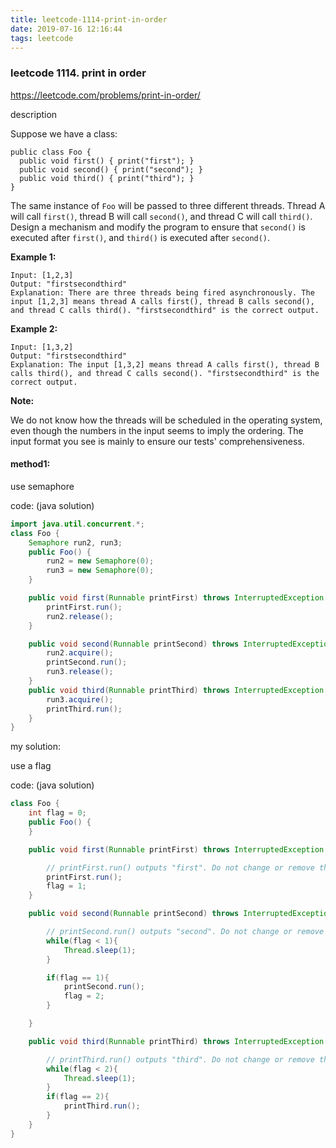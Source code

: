 ```yaml
---
title: leetcode-1114-print-in-order
date: 2019-07-16 12:16:44
tags: leetcode
---
```


### leetcode 1114. print in order

https://leetcode.com/problems/print-in-order/

description

Suppose we have a class:

```
public class Foo {
  public void first() { print("first"); }
  public void second() { print("second"); }
  public void third() { print("third"); }
}
```

The same instance of `Foo` will be passed to three different threads. Thread A will call `first()`, thread B will call `second()`, and thread C will call `third()`. Design a mechanism and modify the program to ensure that `second()` is executed after `first()`, and `third()` is executed after `second()`.

**Example 1:**

```
Input: [1,2,3]
Output: "firstsecondthird"
Explanation: There are three threads being fired asynchronously. The input [1,2,3] means thread A calls first(), thread B calls second(), and thread C calls third(). "firstsecondthird" is the correct output.
```

**Example 2:**

```
Input: [1,3,2]
Output: "firstsecondthird"
Explanation: The input [1,3,2] means thread A calls first(), thread B calls third(), and thread C calls second(). "firstsecondthird" is the correct output.
```

**Note:**

We do not know how the threads will be scheduled in the operating system, even though the numbers in the input seems to imply the ordering. The input format you see is mainly to ensure our tests' comprehensiveness.

#### method1: 

use semaphore

code: (java solution)

```java
import java.util.concurrent.*;
class Foo {
    Semaphore run2, run3;
    public Foo() {
        run2 = new Semaphore(0);
        run3 = new Semaphore(0);
    }

    public void first(Runnable printFirst) throws InterruptedException {
        printFirst.run();
        run2.release();
    }

    public void second(Runnable printSecond) throws InterruptedException {
        run2.acquire();
        printSecond.run();
        run3.release();
    }
    public void third(Runnable printThird) throws InterruptedException {
        run3.acquire(); 
        printThird.run();
    }
}
```

my solution: 

use a flag

code: (java solution)

```java
class Foo {
    int flag = 0;
    public Foo() {
    }

    public void first(Runnable printFirst) throws InterruptedException {

        // printFirst.run() outputs "first". Do not change or remove this line.
        printFirst.run();
        flag = 1;
    }

    public void second(Runnable printSecond) throws InterruptedException {

        // printSecond.run() outputs "second". Do not change or remove this line.
        while(flag < 1){
            Thread.sleep(1);
        }

        if(flag == 1){
            printSecond.run();
            flag = 2;
        }

    }

    public void third(Runnable printThird) throws InterruptedException {

        // printThird.run() outputs "third". Do not change or remove this line.
        while(flag < 2){
            Thread.sleep(1);
        }
        if(flag == 2){
            printThird.run();
        }
    }
}
```

